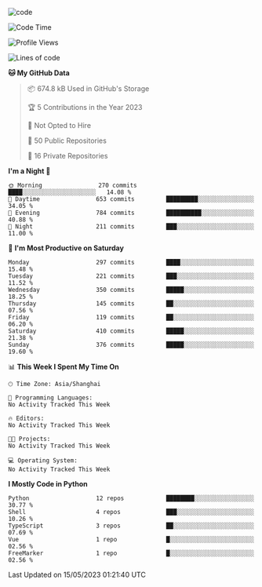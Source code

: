 
<!--
**liuyaanng/liuyaanng** is a ✨ _special_ ✨ repository because its `README.md` (this file) appears on your GitHub profile.

Here are some ideas to get you started:

- 🔭 I’m currently working on ...
- 🌱 I’m currently learning ...
- 👯 I’m looking to collaborate on ...
- 🤔 I’m looking for help with ...
- 💬 Ask me about ...
- 📫 How to reach me: ...
- 😄 Pronouns: ...
- ⚡ Fun fact: ...
-->


![code](https://cdn.jsdelivr.net/gh/liuyaanng/liuyaanng@1.0/code.gif) 

<!--START_SECTION:waka-->
![Code Time](http://img.shields.io/badge/Code%20Time-233%20hrs%2014%20mins-blue)

![Profile Views](http://img.shields.io/badge/Profile%20Views-0-blue)

![Lines of code](https://img.shields.io/badge/From%20Hello%20World%20I%27ve%20Written-14.2%20million%20lines%20of%20code-blue)

**🐱 My GitHub Data** 

> 📦 674.8 kB Used in GitHub's Storage 
 > 
> 🏆 5 Contributions in the Year 2023
 > 
> 🚫 Not Opted to Hire
 > 
> 📜 50 Public Repositories 
 > 
> 🔑 16 Private Repositories 
 > 
**I'm a Night 🦉** 

```text
🌞 Morning                270 commits         ████░░░░░░░░░░░░░░░░░░░░░   14.08 % 
🌆 Daytime                653 commits         █████████░░░░░░░░░░░░░░░░   34.05 % 
🌃 Evening                784 commits         ██████████░░░░░░░░░░░░░░░   40.88 % 
🌙 Night                  211 commits         ███░░░░░░░░░░░░░░░░░░░░░░   11.00 % 
```
📅 **I'm Most Productive on Saturday** 

```text
Monday                   297 commits         ████░░░░░░░░░░░░░░░░░░░░░   15.48 % 
Tuesday                  221 commits         ███░░░░░░░░░░░░░░░░░░░░░░   11.52 % 
Wednesday                350 commits         █████░░░░░░░░░░░░░░░░░░░░   18.25 % 
Thursday                 145 commits         ██░░░░░░░░░░░░░░░░░░░░░░░   07.56 % 
Friday                   119 commits         ██░░░░░░░░░░░░░░░░░░░░░░░   06.20 % 
Saturday                 410 commits         █████░░░░░░░░░░░░░░░░░░░░   21.38 % 
Sunday                   376 commits         █████░░░░░░░░░░░░░░░░░░░░   19.60 % 
```


📊 **This Week I Spent My Time On** 

```text
🕑︎ Time Zone: Asia/Shanghai

💬 Programming Languages: 
No Activity Tracked This Week

🔥 Editors: 
No Activity Tracked This Week

🐱‍💻 Projects: 
No Activity Tracked This Week

💻 Operating System: 
No Activity Tracked This Week
```

**I Mostly Code in Python** 

```text
Python                   12 repos            ████████░░░░░░░░░░░░░░░░░   30.77 % 
Shell                    4 repos             ███░░░░░░░░░░░░░░░░░░░░░░   10.26 % 
TypeScript               3 repos             ██░░░░░░░░░░░░░░░░░░░░░░░   07.69 % 
Vue                      1 repo              █░░░░░░░░░░░░░░░░░░░░░░░░   02.56 % 
FreeMarker               1 repo              █░░░░░░░░░░░░░░░░░░░░░░░░   02.56 % 
```




 Last Updated on 15/05/2023 01:21:40 UTC
<!--END_SECTION:waka-->
